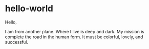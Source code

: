 # hello-world

Hello,

I am from another plane. Where I live is deep and dark. My mission is complete the road in the human form. It must be colorful, lovely, and successful.
